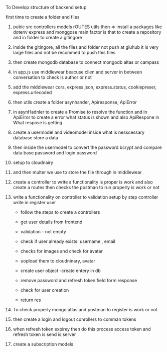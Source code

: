 To Develop structure of backend setup

first time to create a folder and files

1. pubic src controllers models rOUTES utils then => install a packages like dotenv express and monggose
   main factor is that to create a repository and in folder to create a gitingore
2. inside the gitingore, all the files and folder not push at giuhub it is very large files and not be recommed to push this files
3. then create mongodb database to connect mongodb altas or campass
4. in app.js use middlewear beacuse clien and server in between conversation to check is author or not
5. add the middlewear cors, express.json, express.status, cookiepreser, express.urlecoded
6. then utils create a folder asynhander, Apiresponse, ApiError
7. in asynHadnler to create a Promise to resolve the function and in ApiError to create a error what status is shown and also ApiRespone in What respose is getting
8. create a usermodel and videomodel inside what is nesscessary database store a data
9. then inside the usermodel to convert the password bcrypt and compare data base password and login password
10. setup to cloudnairy
11. and then multer we use to store the file through in middlewear
12. create a controller to write a functionality is proper is work and also create a routes then checks the postman to run properly is work or not
13. write a functionality on controller to validation setup by step controller write in register user

    - follow the steps to create a controllers

    - get user details from frontend
    - validation - not empty
    - check if user already exists: username , email
    - checks for images and check for avatar
    - uopload them to cloudninary, avatar
    - create user object -create entery in db
    - remove password and refresh token field form response
    - check for user creation
    - return res

14. To check properly mongo atlas and postman to register is work or not
15. then create a login and logout conrollers to comman tokens
16. when refresh token expirey then do this process access token and refresh token is send is server
17. create a subscription models
